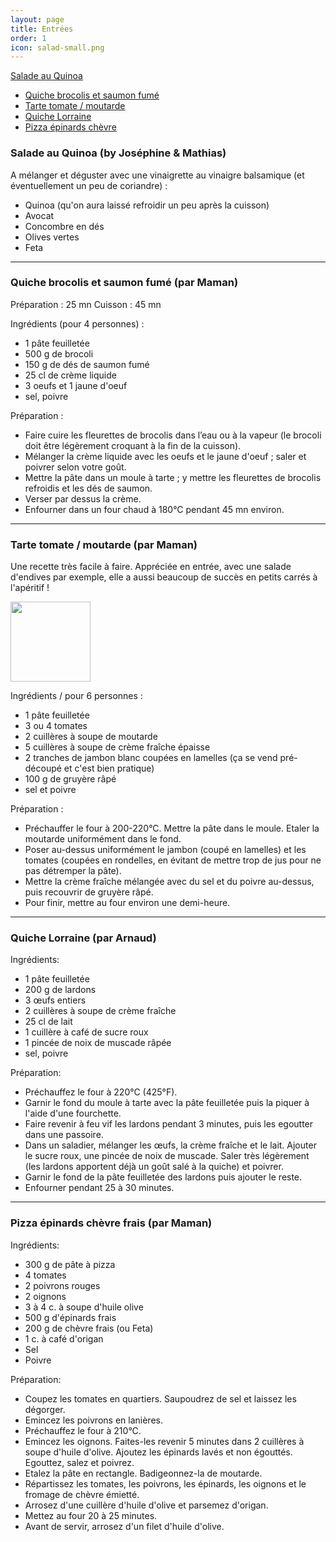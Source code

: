 ```yaml
---
layout: page
title: Entrées
order: 1
icon: salad-small.png
---
```


[Salade au Quinoa](/entrees#quinoa)
- [Quiche brocolis et saumon fumé](/entrees#quiche-saumon-brocolis)
- [Tarte tomate / moutarde](/entrees#tarte-tomate-moutarde)
- [Quiche Lorraine](/entrees#lorraine)
- [Pizza épinards chèvre](/entrees#epinard-chevre)


### <a name="quinoa"></a> Salade au Quinoa (by Joséphine & Mathias)

A mélanger et déguster avec une vinaigrette au vinaigre balsamique (et
éventuellement un peu de coriandre) :

- Quinoa (qu'on aura laissé refroidir un peu après la cuisson)
- Avocat
- Concombre en dés
- Olives vertes
- Feta

_______________________

### <a name="quiche-saumon-brocolis"></a> Quiche brocolis et saumon fumé (par Maman)

Préparation : 25 mn
Cuisson : 45 mn

Ingrédients (pour 4 personnes) :

- 1 pâte feuilletée
- 500 g de brocoli
- 150 g de dés de saumon fumé
- 25 cl de crème liquide
- 3 oeufs et 1 jaune d'oeuf
- sel, poivre

Préparation :

- Faire cuire les fleurettes de brocolis dans l’eau  ou à la vapeur (le brocoli doit être légèrement croquant à la fin de la cuisson).
- Mélanger la crème liquide avec les oeufs et le jaune d'oeuf ; saler et poivrer selon votre goût.
- Mettre la pâte dans un moule à tarte ; y mettre les fleurettes de brocolis refroidis et les dés de saumon.
- Verser par dessus la crème.
- Enfourner dans un four chaud à 180°C pendant 45 mn environ.

_______________________

### <a name="tarte-tomate-moutarde"></a> Tarte tomate / moutarde (par Maman)

Une recette très facile à faire. Appréciée en entrée, avec une salade d'endives par exemple, elle a aussi beaucoup de succès en petits carrés à l'apéritif !

<img src="/public/tarte-tomate-moutarde.jpg" height="128" width="128">

Ingrédients / pour 6 personnes :

- 1 pâte feuilletée
- 3 ou 4 tomates
- 2 cuillères à soupe de moutarde
- 5 cuillères à soupe de crème fraîche épaisse
- 2 tranches de jambon blanc coupées en lamelles (ça se vend pré-découpé et c'est bien pratique)
- 100 g de gruyère râpé
- sel et poivre

Préparation :

- Préchauffer le four à 200-220°C. Mettre la pâte dans le moule. Etaler la moutarde uniformément dans le fond.
- Poser au-dessus uniformément le jambon (coupé en lamelles) et les tomates (coupées en rondelles, en évitant de mettre trop de jus pour ne pas détremper la pâte).
- Mettre la crème fraîche mélangée avec du sel et du poivre au-dessus, puis recouvrir de gruyère râpé.
- Pour finir, mettre au four environ une demi-heure.

_______________________

### <a name="lorraine"></a> Quiche Lorraine (par Arnaud)

Ingrédients:

- 1 pâte feuilletée 
- 200 g de lardons
- 3 œufs entiers
- 2 cuillères à soupe de crème fraîche
- 25 cl de lait
- 1 cuillère à café de sucre roux
- 1 pincée de noix de muscade râpée
- sel, poivre

Préparation:

- Préchauffez le four à 220°C (425°F).
- Garnir le fond du moule à tarte avec la pâte feuilletée puis la piquer à l'aide d'une fourchette.
- Faire revenir à feu vif les lardons pendant 3 minutes, puis les egoutter dans une passoire.
- Dans un saladier, mélanger les œufs, la crème fraîche et le lait. Ajouter le sucre roux, une pincée de noix de muscade. Saler très légèrement (les lardons apportent déjà un goût salé à la quiche) et poivrer.
- Garnir le fond de la pâte feuilletée des lardons puis ajouter le reste. 
- Enfourner pendant 25 à 30 minutes.

______________________________________

### <a name="epinard-chevre"></a> Pizza épinards chèvre frais (par Maman) 

Ingrédients:

-	300 g de pâte à pizza
-	4 tomates
-	2 poivrons rouges
-	2 oignons
-	3 à 4 c. à soupe d'huile olive
-	500 g d'épinards frais
-	200 g de chèvre frais (ou Feta)
-	1 c. à café d'origan
-	Sel
-	Poivre

Préparation:

- Coupez les tomates en quartiers. Saupoudrez de sel et laissez les dégorger.
- Emincez les poivrons en lanières.
- Préchauffez le four à 210°C.
- Emincez les oignons. Faites-les revenir 5 minutes dans 2 cuillères à soupe d'huile d'olive. Ajoutez les épinards lavés et non égouttés. Egouttez, salez et poivrez.
- Etalez la pâte en rectangle. Badigeonnez-la de moutarde.
- Répartissez les tomates, les poivrons, les épinards, les oignons et le fromage de chèvre émietté.
- Arrosez d'une cuillère d'huile d'olive et parsemez d'origan.
- Mettez au four 20 à 25 minutes.
- Avant de servir, arrosez d'un filet d'huile d'olive.


